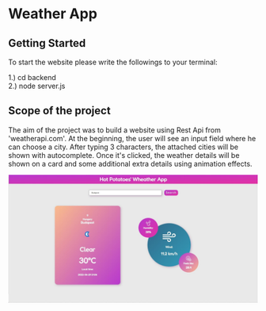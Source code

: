 # Weather App

## Getting Started 

To start the website please write the followings to your terminal: 

1.) cd backend   
2.) node server.js   

## Scope of the project

The aim of the project was to build a website using Rest Api from 'weatherapi.com'. At the beginning, the user will see an input field where he can choose a city. After typing 3 characters, the attached cities will be shown with autocomplete. Once it's clicked, the weather details will be shown on a card and some additional extra details using animation effects.


![Weather App!](/frontend/weather_app.jpg "Weather App")